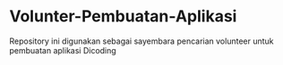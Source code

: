 # Volunter-Pembuatan-Aplikasi
Repository ini digunakan sebagai sayembara pencarian volunteer untuk pembuatan aplikasi Dicoding
